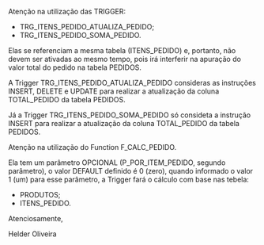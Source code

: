 Atenção na utilização das TRIGGER:
  - TRG_ITENS_PEDIDO_ATUALIZA_PEDIDO;
  - TRG_ITENS_PEDIDO_SOMA_PEDIDO.

Elas se referenciam a mesma tabela (ITENS_PEDIDO) e, portanto, não devem ser ativadas ao mesmo tempo, pois irá
interferir na apuração do valor total do pedido na tabela PEDIDOS.

A Trigger TRG_ITENS_PEDIDO_ATUALIZA_PEDIDO consideras as instruções INSERT, DELETE e UPDATE para realizar a
atualização da coluna TOTAL_PEDIDO da tabela PEDIDOS.

Já a Trigger TRG_ITENS_PEDIDO_SOMA_PEDIDO só consideta a instrução INSERT para realizar a atualização da
coluna TOTAL_PEDIDO da tabela PEDIDOS.

Atenção na utilização do Function F_CALC_PEDIDO.

Ela tem um parâmetro OPCIONAL (P_POR_ITEM_PEDIDO, segundo parâmetro), o valor DEFAULT definido é 0 (zero),
quando informado o valor 1 (um) para esse parâmetro, a Trigger fará o cálculo com base nas tebela:
  - PRODUTOS;
  - ITENS_PEDIDO.

Atenciosamente,

Helder Oliveira
